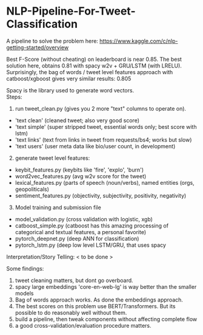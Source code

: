# NLP-Pipeline-For-Tweet-Classification

A pipeline to solve the problem here: https://www.kaggle.com/c/nlp-getting-started/overview

Best F-Score (without cheating) on leaderboard is near 0.85. 
The best solution here, obtains 0.81 with spacy w2v + GRU/LSTM (with LRELU).
Surprisingly, the bag of words / tweet level features approach with catboost/xgboost gives very similar results: 0.805

Spacy is the library used to generate word vectors.  
Steps:

1. run tweet_clean.py (gives you 2 more "text" columns to operate on).
* 'text clean' (cleaned tweet; also very good score)
* 'text simple' (super stripped tweet, essential words only; best score with lstm)
* 'text links' (text from links in tweet from requests/bs4; works but slow)
* 'text users' (user meta data like bio/user count, in development)

2. generate tweet level features:

* keybit_features.py (keybits like 'fire', 'explo', 'burn')
* word2vec_features.py (avg w2v score for the tweet)
* lexical_features.py (parts of speech (noun/verbs), named entities (orgs, geopoliticals)
* sentiment_features.py (objectivity, subjectivity, positivity, negativity)

3. Model training and submission file

* model_validation.py (cross validation with logistic, xgb)
* catboost_simple.py (catboost has this amazing processing of categorical and textual features, a personal favorite)
* pytorch_deepnet.py (deep ANN for classification)
* pytorch_lstm.py (deep low level LSTM/GRU, that uses spacy

Interpretation/Story Telling: 
< to be done > 


Some findings: 
1. tweet cleaning matters, but dont go overboard. 
2. spacy large embeddings 'core-en-web-lg' is way better than the smaller models
3. Bag of words approach works. As done the embeddings approach. 
4. The best scores on this problem use BERT/Transformers. But its possible to do reasonably well without them. 
5. build a pipeline, then tweak components without affecting complete flow
6. a good cross-validation/evaluation procedure matters. 
